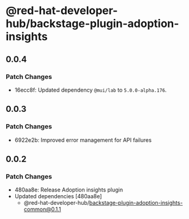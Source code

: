 # @red-hat-developer-hub/backstage-plugin-adoption-insights

## 0.0.4

### Patch Changes

- 16ecc8f: Updated dependency `@mui/lab` to `5.0.0-alpha.176`.

## 0.0.3

### Patch Changes

- 6922e2b: Improved error management for API failures

## 0.0.2

### Patch Changes

- 480aa8e: Release Adoption insights plugin
- Updated dependencies [480aa8e]
  - @red-hat-developer-hub/backstage-plugin-adoption-insights-common@0.1.1
